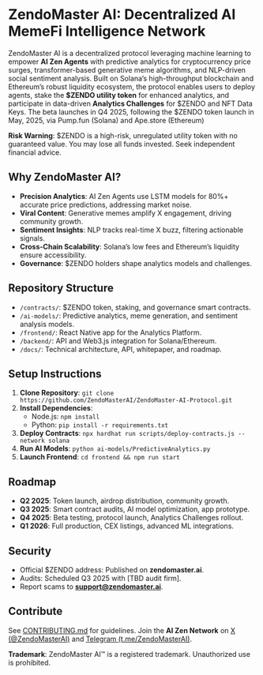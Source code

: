 # ZendoMaster AI: Decentralized AI MemeFi Intelligence Network

ZendoMaster AI is a decentralized protocol leveraging machine learning to empower **AI Zen Agents** with predictive analytics for cryptocurrency price surges, transformer-based generative meme algorithms, and NLP-driven social sentiment analysis. Built on Solana’s high-throughput blockchain and Ethereum’s robust liquidity ecosystem, the protocol enables users to deploy agents, stake the **$ZENDO utility token** for enhanced analytics, and participate in data-driven **Analytics Challenges** for $ZENDO and NFT Data Keys. The beta launches in Q4 2025, following the $ZENDO token launch in May, 2025, via Pump.fun (Solana) and Ape.store (Ethereum) 

**Risk Warning**: $ZENDO is a high-risk, unregulated utility token with no guaranteed value. You may lose all funds invested. Seek independent financial advice.

## Why ZendoMaster AI?
- **Precision Analytics**: AI Zen Agents use LSTM models for 80%+ accurate price predictions, addressing market noise.  
- **Viral Content**: Generative memes amplify X engagement, driving community growth.  
- **Sentiment Insights**: NLP tracks real-time X buzz, filtering actionable signals.  
- **Cross-Chain Scalability**: Solana’s low fees and Ethereum’s liquidity ensure accessibility.  
- **Governance**: $ZENDO holders shape analytics models and challenges.

## Repository Structure
- `/contracts/`: $ZENDO token, staking, and governance smart contracts.  
- `/ai-models/`: Predictive analytics, meme generation, and sentiment analysis models.  
- `/frontend/`: React Native app for the Analytics Platform.  
- `/backend/`: API and Web3.js integration for Solana/Ethereum.  
- `/docs/`: Technical architecture, API, whitepaper, and roadmap.

## Setup Instructions
1. **Clone Repository**: `git clone https://github.com/ZendoMasterAI/ZendoMaster-AI-Protocol.git`
2. **Install Dependencies**:
   - Node.js: `npm install`
   - Python: `pip install -r requirements.txt`
3. **Deploy Contracts**: `npx hardhat run scripts/deploy-contracts.js --network solana`
4. **Run AI Models**: `python ai-models/PredictiveAnalytics.py`
5. **Launch Frontend**: `cd frontend && npm run start`

## Roadmap
- **Q2 2025**: Token launch, airdrop distribution, community growth.
- **Q3 2025**: Smart contract audits, AI model optimization, app prototype.
- **Q4 2025**: Beta testing, protocol launch, Analytics Challenges rollout.
- **Q1 2026**: Full production, CEX listings, advanced ML integrations.

## Security
- Official $ZENDO address: Published on **zendomaster.ai**.  
- Audits: Scheduled Q3 2025 with [TBD audit firm].  
- Report scams to **support@zendomaster.ai**.

## Contribute
See [CONTRIBUTING.md](CONTRIBUTING.md) for guidelines. Join the **AI Zen Network** on [X (@ZendoMasterAI)](https://x.com/ZendoMasterAI) and [Telegram (t.me/ZendoMasterAI)](https://t.me/ZendoMasterAI).

**Trademark**: ZendoMaster AI™ is a registered trademark. Unauthorized use is prohibited.
